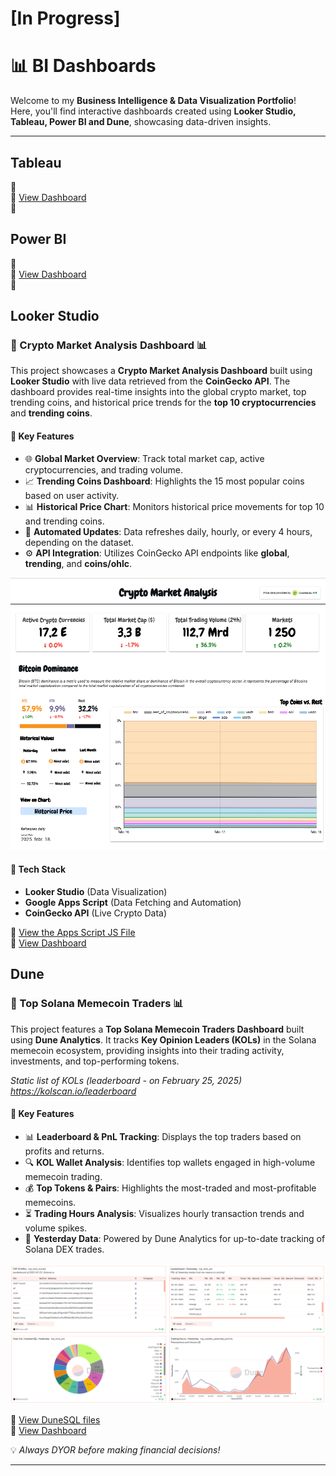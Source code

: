# [In Progress]

# 📊 BI Dashboards

Welcome to my **Business Intelligence & Data Visualization Portfolio**!  
Here, you'll find interactive dashboards created using **Looker Studio, Tableau, Power BI and Dune**, showcasing data-driven insights.

---
## Tableau

🔷  
🔗 [View Dashboard](https://public.tableau.com/your-dashboard-link)  
📄 


## Power BI

🔷  
🔗 [View Dashboard](https://app.powerbi.com/your-dashboard-link)  
📄

## Looker Studio

### 🔷 Crypto Market Analysis Dashboard 📊

This project showcases a **Crypto Market Analysis Dashboard** built using **Looker Studio** with live data retrieved from the **CoinGecko API**. The dashboard provides real-time insights into the global crypto market, top trending coins, and historical price trends for the **top 10 cryptocurrencies** and **trending coins**.

#### 🚀 **Key Features**

- 🌐 **Global Market Overview**: Track total market cap, active cryptocurrencies, and trading volume.  
- 📈 **Trending Coins Dashboard**: Highlights the 15 most popular coins based on user activity.  
- 📊 **Historical Price Chart**: Monitors historical price movements for top 10 and trending coins.  
- 🔄 **Automated Updates**: Data refreshes daily, hourly, or every 4 hours, depending on the dataset.  
- ⚙️ **API Integration**: Utilizes CoinGecko API endpoints like **global**, **trending**, and **coins/ohlc**.  

<p align="center">
  <a href="https://lookerstudio.google.com/u/0/reporting/7df8f109-6f75-47ce-a48d-d4a8aa989d5d/page/sDkrE" target="_blank">
    <img src="images/looker_studio/crypto_market_analysis_lookerstudio.png" alt="Crypto Market Analysis">
  </a>
</p>


#### 🔑 **Tech Stack**

- **Looker Studio** (Data Visualization)  
- **Google Apps Script** (Data Fetching and Automation)  
- **CoinGecko API** (Live Crypto Data)

🤖 [View the Apps Script JS File](./scripts/apps_scripts/coingecko.js)  
🔗 [View Dashboard](https://lookerstudio.google.com/u/0/reporting/7df8f109-6f75-47ce-a48d-d4a8aa989d5d/page/sDkrE)


## Dune

### 🔷 Top Solana Memecoin Traders 📊

This project features a **Top Solana Memecoin Traders Dashboard** built using **Dune Analytics**. It tracks **Key Opinion Leaders (KOLs)** in the Solana memecoin ecosystem, providing insights into their trading activity, investments, and top-performing tokens.

  *Static list of KOLs (leaderboard - on February 25, 2025)*
  *https://kolscan.io/leaderboard*

#### 🚀 **Key Features**

- 📊 **Leaderboard & PnL Tracking**: Displays the top traders based on profits and returns.  
- 🔍 **KOL Wallet Analysis**: Identifies top wallets engaged in high-volume memecoin trading.  
- 💰 **Top Tokens & Pairs**: Highlights the most-traded and most-profitable memecoins.  
- ⏳ **Trading Hours Analysis**: Visualizes hourly transaction trends and volume spikes.  
- 🔗 **Yesterday Data**: Powered by Dune Analytics for up-to-date tracking of Solana DEX trades.  

<p align="center">
  <a href="https://dune.com/flamenco18/top-solana-kols" target="_blank">
    <img src="images/dune/top_kols_dashboard.png" alt="Top KOLs Dashboard">
  </a>
</p>

🤖 [View DuneSQL files](./scripts/dune_sqls)  
🔗 [View Dashboard](https://dune.com/flamenco18/top-solana-kols)


💡 _Always DYOR before making financial decisions!_

---

